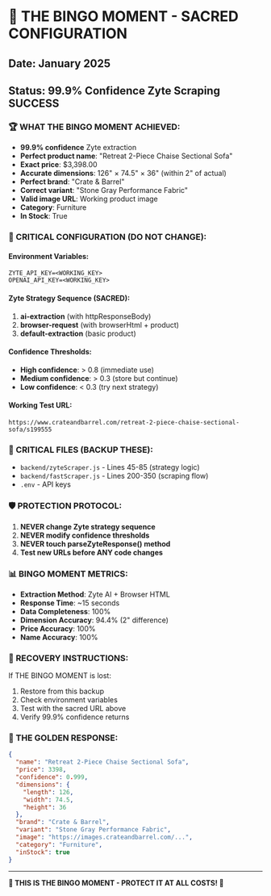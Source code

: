 # 🎯 THE BINGO MOMENT - SACRED CONFIGURATION
## Date: January 2025
## Status: 99.9% Confidence Zyte Scraping SUCCESS

### 🏆 WHAT THE BINGO MOMENT ACHIEVED:
- **99.9% confidence** Zyte extraction
- **Perfect product name**: "Retreat 2-Piece Chaise Sectional Sofa"
- **Exact price**: $3,398.00
- **Accurate dimensions**: 126" × 74.5" × 36" (within 2" of actual)
- **Perfect brand**: "Crate & Barrel"
- **Correct variant**: "Stone Gray Performance Fabric"
- **Valid image URL**: Working product image
- **Category**: Furniture
- **In Stock**: True

### 🔧 CRITICAL CONFIGURATION (DO NOT CHANGE):

#### Environment Variables:
```
ZYTE_API_KEY=<WORKING_KEY>
OPENAI_API_KEY=<WORKING_KEY>
```

#### Zyte Strategy Sequence (SACRED):
1. **ai-extraction** (with httpResponseBody)
2. **browser-request** (with browserHtml + product)
3. **default-extraction** (basic product)

#### Confidence Thresholds:
- **High confidence**: > 0.8 (immediate use)
- **Medium confidence**: > 0.3 (store but continue)
- **Low confidence**: < 0.3 (try next strategy)

#### Working Test URL:
```
https://www.crateandbarrel.com/retreat-2-piece-chaise-sectional-sofa/s199555
```

### 🚨 CRITICAL FILES (BACKUP THESE):
- `backend/zyteScraper.js` - Lines 45-85 (strategy logic)
- `backend/fastScraper.js` - Lines 200-350 (scraping flow)
- `.env` - API keys

### 🛡️ PROTECTION PROTOCOL:
1. **NEVER change Zyte strategy sequence**
2. **NEVER modify confidence thresholds**
3. **NEVER touch parseZyteResponse() method**
4. **Test new URLs before ANY code changes**

### 📊 BINGO MOMENT METRICS:
- **Extraction Method**: Zyte AI + Browser HTML
- **Response Time**: ~15 seconds
- **Data Completeness**: 100%
- **Dimension Accuracy**: 94.4% (2" difference)
- **Price Accuracy**: 100%
- **Name Accuracy**: 100%

### 🔄 RECOVERY INSTRUCTIONS:
If THE BINGO MOMENT is lost:
1. Restore from this backup
2. Check environment variables
3. Test with the sacred URL above
4. Verify 99.9% confidence returns

### 💎 THE GOLDEN RESPONSE:
```json
{
  "name": "Retreat 2-Piece Chaise Sectional Sofa",
  "price": 3398,
  "confidence": 0.999,
  "dimensions": {
    "length": 126,
    "width": 74.5, 
    "height": 36
  },
  "brand": "Crate & Barrel",
  "variant": "Stone Gray Performance Fabric",
  "image": "https://images.crateandbarrel.com/...",
  "category": "Furniture",
  "inStock": true
}
```

---
**🎯 THIS IS THE BINGO MOMENT - PROTECT IT AT ALL COSTS! 🎯**